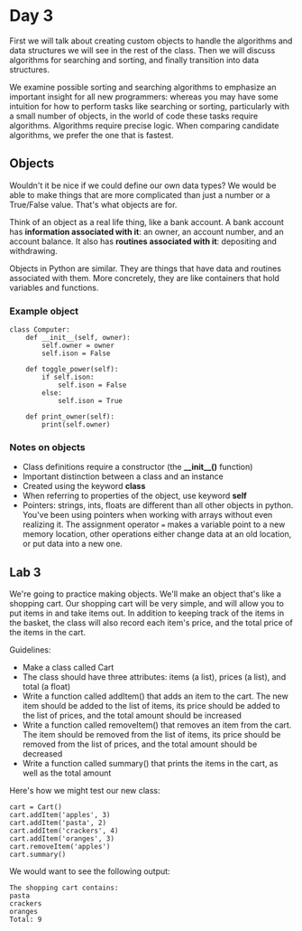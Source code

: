 # Day 3

First we will talk about creating custom objects to handle the algorithms and data structures we will see in the rest of the class. Then we will discuss algorithms for searching and sorting, and finally transition into data structures.

We examine possible sorting and searching algorithms to emphasize an important insight for all new programmers: whereas you may have some intuition for how to perform tasks like searching or sorting, particularly with a small number of objects, in the world of code these tasks require algorithms. Algorithms require precise logic. When comparing candidate algorithms, we prefer the one that is fastest.

## Objects

Wouldn't it be nice if we could define our own data types? We would be able to make things that are more complicated than just a number or a True/False value. That's what objects are for.

Think of an object as a real life thing, like a bank account. A bank account has **information associated with it**: an owner, an account number, and an account balance. It also has **routines associated with it**: depositing and withdrawing. 

Objects in Python are similar. They are things that have data and routines associated with them. More concretely, they are like containers that hold variables and functions.

### Example object

    class Computer:
        def __init__(self, owner):
            self.owner = owner
            self.ison = False

        def toggle_power(self):
            if self.ison:
                self.ison = False
            else:
                self.ison = True

        def print_owner(self):
            print(self.owner)

### Notes on objects

- Class definitions require a constructor (the **\_\_init\_\_()** function)
- Important distinction between a class and an instance
- Created using the keyword **class**
- When referring to properties of the object, use keyword **self**
- Pointers: strings, ints, floats are different than all other objects in python. You've been using pointers when working with arrays without even realizing it. The assignment operator `=` makes a variable point to a new memory location, other operations either change data at an old location, or put data into a new one.

## Lab 3

We're going to practice making objects. We'll make an object that's like a shopping cart. Our shopping cart will be very simple, and will allow you to put items in and take items out. In addition to keeping track of the items in the basket, the class will also record each item's price, and the total price of the items in the cart.

Guidelines:

- Make a class called Cart
- The class should have three attributes: items (a list), prices (a list), and total (a float)
- Write a function called addItem() that adds an item to the cart. The new item should be added to the list of items, its price should be added to the list of prices, and the total amount should be increased
- Write a function called removeItem() that removes an item from the cart. The item should be removed from the list of items, its price should be removed from the list of prices, and the total amount should be decreased
- Write a function called summary() that prints the items in the cart, as well as the total amount

Here's how we might test our new class:

    cart = Cart()
    cart.addItem('apples', 3)
    cart.addItem('pasta', 2)
    cart.addItem('crackers', 4)
    cart.addItem('oranges', 3)
    cart.removeItem('apples')
    cart.summary()

We would want to see the following output:

    The shopping cart contains:
    pasta
    crackers
    oranges
    Total: 9
